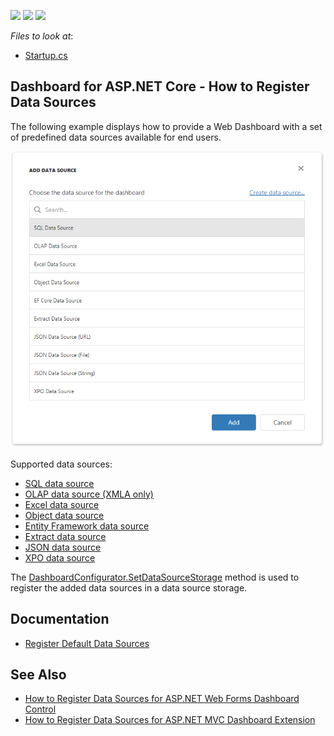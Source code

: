 <!-- default badges list -->
![](https://img.shields.io/endpoint?url=https://codecentral.devexpress.com/api/v1/VersionRange/206556408/20.1.7%2B)
[![](https://img.shields.io/badge/Open_in_DevExpress_Support_Center-FF7200?style=flat-square&logo=DevExpress&logoColor=white)](https://supportcenter.devexpress.com/ticket/details/T828517)
[![](https://img.shields.io/badge/📖_How_to_use_DevExpress_Examples-e9f6fc?style=flat-square)](https://docs.devexpress.com/GeneralInformation/403183)
<!-- default badges end -->
*Files to look at*:

* [Startup.cs](./CS/WebDashboardDataSources/Startup.cs)

## Dashboard for ASP.NET Core - How to Register Data Sources

The following example displays how to provide a Web Dashboard with a set of predefined data sources available for end users.

![](web-dashboard-data-sources.png)

Supported data sources:

- [SQL data source](https://docs.devexpress.com/Dashboard/116652/)
- [OLAP data source (XMLA only)](https://docs.devexpress.com/Dashboard/400562/)
- [Excel data source](https://docs.devexpress.com/Dashboard/116654/)
- [Object data source](https://docs.devexpress.com/Dashboard/116655/)
- [Entity Framework data source](https://docs.devexpress.com/Dashboard/116656/)
- [Extract data source](https://docs.devexpress.com/Dashboard/116657/)
- [JSON data source](https://docs.devexpress.com/Dashboard/401224/)
- [XPO data source](https://docs.devexpress.com/Dashboard/401226/)

The [DashboardConfigurator.SetDataSourceStorage](https://docs.devexpress.com/Dashboard/DevExpress.DashboardWeb.DashboardConfigurator.SetDataSourceStorage.overloads) method is used to register the added data sources in a data source storage. 

## Documentation

- [Register Default Data Sources](https://docs.devexpress.com/Dashboard/116482/web-dashboard/dashboard-backend/register-default-data-sources)

## See Also

- [How to Register Data Sources for ASP.NET Web Forms Dashboard Control](https://github.com/DevExpress-Examples/asp-net-web-forms-dashboard-register-data-sources)
- [How to Register Data Sources for ASP.NET MVC Dashboard Extension](https://github.com/DevExpress-Examples/asp-net-mvc-dashboard-register-data-sources)
